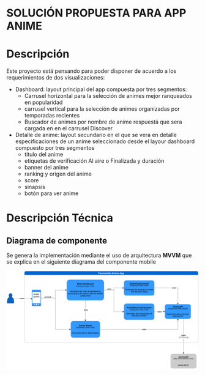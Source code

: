 # SOLUCIÓN PROPUESTA PARA APP ANIME

# Descripción
Este proyecto está pensando para poder disponer de acuerdo a los requerimientos de dos visualizaciones:
* Dashboard: layout principal del app compuesta por tres segmentos:
    * Carrusel horizontal para la selección de animes mejor ranqueados en popularidad
    * carrusel vertical para la selección de animes organizadas por temporadas recientes
    * Buscador de animes por nombre de anime respuestá que sera cargada en en el carrusel Discover
* Detalle de anime: layout secundario en el que se vera en detalle especificaciones de un anime seleccionado desde el layour dashboard compuesto por tres segmentos
  * titulo del anime
  * etiquetas de verificación Al aire o Finalizada y duración 
  * banner del anime
  * ranking y origen del anime
  * score
  * sinapsis
  * botón para ver anime

# Descripción Técnica

## Diagrama de componente

Se genera la implementación mediante el uso de arquitectura **MVVM** que se explica en el siguiente diagrama del componente mobile

![component driagram](documentation/diagram.png)